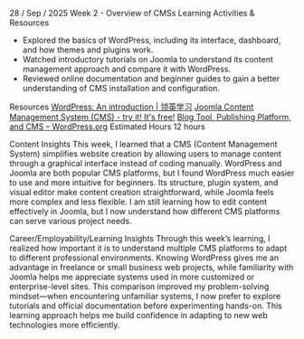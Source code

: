 28 / Sep / 2025
Week 2 - Overview of CMSs
Learning Activities & Resources
- Explored the basics of WordPress, including its interface, dashboard, and how themes and plugins work.
- Watched introductory tutorials on Joomla to understand its content management approach and compare it with WordPress.
- Reviewed online documentation and beginner guides to gain a better understanding of CMS installation and configuration.

Resources
[WordPress: An introduction | 领英学习](https://www.linkedin.com/learning/wordpress-5-essential-training/wordpress-an-introduction?resume=false&u=2223545)
[Joomla Content Management System (CMS) - try it! It's free!](https://www.joomla.org/)
[Blog Tool, Publishing Platform, and CMS – WordPress.org](https://wordpress.org/)
Estimated Hours
12 hours

Content Insights
This week, I learned that a CMS (Content Management System) simplifies website creation by allowing users to manage content through a graphical interface instead of coding manually. WordPress and Joomla are both popular CMS platforms, but I found WordPress much easier to use and more intuitive for beginners. Its structure, plugin system, and visual editor make content creation straightforward, while Joomla feels more complex and less flexible. I am still learning how to edit content effectively in Joomla, but I now understand how different CMS platforms can serve various project needs.

Career/Employability/Learning Insights
Through this week’s learning, I realized how important it is to understand multiple CMS platforms to adapt to different professional environments. Knowing WordPress gives me an advantage in freelance or small business web projects, while familiarity with Joomla helps me appreciate systems used in more customized or enterprise-level sites. This comparison improved my problem-solving mindset—when encountering unfamiliar systems, I now prefer to explore tutorials and official documentation before experimenting hands-on. This learning approach helps me build confidence in adapting to new web technologies more efficiently.
